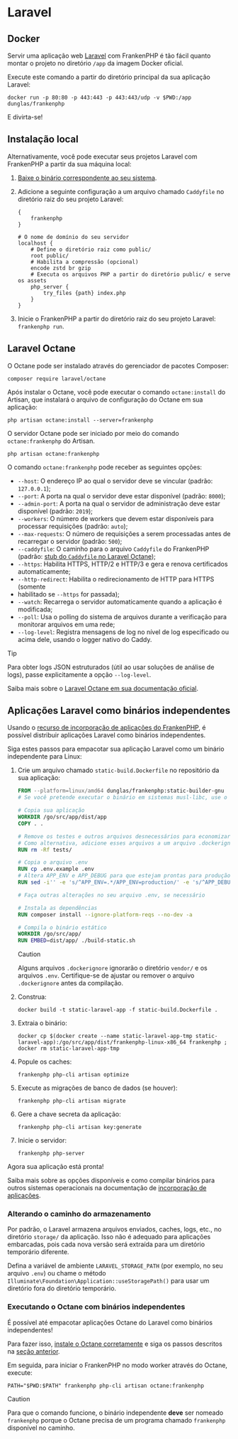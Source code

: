 # Laravel

## Docker

Servir uma aplicação web [Laravel](https://laravel.com) com FrankenPHP é tão
fácil quanto montar o projeto no diretório `/app` da imagem Docker oficial.

Execute este comando a partir do diretório principal da sua aplicação Laravel:

```console
docker run -p 80:80 -p 443:443 -p 443:443/udp -v $PWD:/app dunglas/frankenphp
```

E divirta-se!

## Instalação local

Alternativamente, você pode executar seus projetos Laravel com FrankenPHP a
partir da sua máquina local:

1. [Baixe o binário correspondente ao seu sistema](../#standalone-binary).
2. Adicione a seguinte configuração a um arquivo chamado `Caddyfile` no
   diretório raiz do seu projeto Laravel:

   ```caddyfile
   {
       frankenphp
   }

   # O nome de domínio do seu servidor
   localhost {
       # Define o diretório raiz como public/
       root public/
       # Habilita a compressão (opcional)
       encode zstd br gzip
       # Executa os arquivos PHP a partir do diretório public/ e serve os assets
       php_server {
           try_files {path} index.php
       }
   }
   ```

3. Inicie o FrankenPHP a partir do diretório raiz do seu projeto Laravel:
   `frankenphp run`.

## Laravel Octane

O Octane pode ser instalado através do gerenciador de pacotes Composer:

```console
composer require laravel/octane
```

Após instalar o Octane, você pode executar o comando `octane:install` do
Artisan, que instalará o arquivo de configuração do Octane em sua aplicação:

```console
php artisan octane:install --server=frankenphp
```

O servidor Octane pode ser iniciado por meio do comando `octane:frankenphp` do
Artisan.

```console
php artisan octane:frankenphp
```

O comando `octane:frankenphp` pode receber as seguintes opções:

- `--host`: O endereço IP ao qual o servidor deve se vincular (padrão:
  `127.0.0.1`);
- `--port`: A porta na qual o servidor deve estar disponível (padrão: `8000`);
- `--admin-port`: A porta na qual o servidor de administração deve estar
  disponível (padrão: `2019`);
- `--workers`: O número de workers que devem estar disponíveis para processar
  requisições (padrão: `auto`);
- `--max-requests`: O número de requisições a serem processadas antes de
  recarregar o servidor (padrão: `500`);
- `--caddyfile`: O caminho para o arquivo `Caddyfile` do FrankenPHP (padrão:
  [stub do `Caddyfile` no Laravel Octane](https://github.com/laravel/octane/blob/2.x/src/Commands/stubs/Caddyfile));
- `--https`: Habilita HTTPS, HTTP/2 e HTTP/3 e gera e renova certificados
  automaticamente;
- `--http-redirect`: Habilita o redirecionamento de HTTP para HTTPS (somente
- habilitado se `--https` for passada);
- `--watch`: Recarrega o servidor automaticamente quando a aplicação é
  modificada;
- `--poll`: Usa o polling do sistema de arquivos durante a verificação para
  monitorar arquivos em uma rede;
- `--log-level`: Registra mensagens de log no nível de log especificado ou acima
  dele, usando o logger nativo do Caddy.

> [!TIP]
> Para obter logs JSON estruturados (útil ao usar soluções de análise de logs),
> passe explicitamente a opção `--log-level`.

Saiba mais sobre o
[Laravel Octane em sua documentação oficial](https://laravel.com/docs/octane).

## Aplicações Laravel como binários independentes

Usando o [recurso de incorporação de aplicações do FrankenPHP](embed.md), é
possível distribuir aplicações Laravel como binários independentes.

Siga estes passos para empacotar sua aplicação Laravel como um binário
independente para Linux:

1. Crie um arquivo chamado `static-build.Dockerfile` no repositório da sua
   aplicação:

   ```dockerfile
   FROM --platform=linux/amd64 dunglas/frankenphp:static-builder-gnu
   # Se você pretende executar o binário em sistemas musl-libc, use o static-builder-musl

   # Copia sua aplicação
   WORKDIR /go/src/app/dist/app
   COPY . .

   # Remove os testes e outros arquivos desnecessários para economizar espaço
   # Como alternativa, adicione esses arquivos a um arquivo .dockerignore
   RUN rm -Rf tests/

   # Copia o arquivo .env
   RUN cp .env.example .env
   # Altera APP_ENV e APP_DEBUG para que estejam prontas para produção
   RUN sed -i'' -e 's/^APP_ENV=.*/APP_ENV=production/' -e 's/^APP_DEBUG=.*/APP_DEBUG=false/' .env

   # Faça outras alterações no seu arquivo .env, se necessário

   # Instala as dependências
   RUN composer install --ignore-platform-reqs --no-dev -a

   # Compila o binário estático
   WORKDIR /go/src/app/
   RUN EMBED=dist/app/ ./build-static.sh
   ```

   > [!CAUTION]
   >
   > Alguns arquivos `.dockerignore` ignorarão o diretório `vendor/` e os
   > arquivos `.env`.
   > Certifique-se de ajustar ou remover o arquivo `.dockerignore` antes da
   > compilação.

2. Construa:

   ```console
   docker build -t static-laravel-app -f static-build.Dockerfile .
   ```

3. Extraia o binário:

   ```console
   docker cp $(docker create --name static-laravel-app-tmp static-laravel-app):/go/src/app/dist/frankenphp-linux-x86_64 frankenphp ; docker rm static-laravel-app-tmp
   ```

4. Popule os caches:

   ```console
   frankenphp php-cli artisan optimize
   ```

5. Execute as migrações de banco de dados (se houver):

   ```console
   frankenphp php-cli artisan migrate
   ```

6. Gere a chave secreta da aplicação:

   ```console
   frankenphp php-cli artisan key:generate
   ```

7. Inicie o servidor:

   ```console
   frankenphp php-server
   ```

Agora sua aplicação está pronta!

Saiba mais sobre as opções disponíveis e como compilar binários para outros
sistemas operacionais na documentação de
[incorporação de aplicações](embed.md).

### Alterando o caminho do armazenamento

Por padrão, o Laravel armazena arquivos enviados, caches, logs, etc., no
diretório `storage/` da aplicação.
Isso não é adequado para aplicações embarcadas, pois cada nova versão será
extraída para um diretório temporário diferente.

Defina a variável de ambiente `LARAVEL_STORAGE_PATH` (por exemplo, no seu
arquivo `.env`) ou chame o método
`Illuminate\Foundation\Application::useStoragePath()` para usar um diretório
fora do diretório temporário.

### Executando o Octane com binários independentes

É possível até empacotar aplicações Octane do Laravel como binários
independentes!

Para fazer isso, [instale o Octane corretamente](#laravel-octane) e siga os
passos descritos na
[seção anterior](#aplicações-laravel-como-binários-independentes).

Em seguida, para iniciar o FrankenPHP no modo worker através do Octane, execute:

```console
PATH="$PWD:$PATH" frankenphp php-cli artisan octane:frankenphp
```

> [!CAUTION]
>
> Para que o comando funcione, o binário independente **deve** ser nomeado
> `frankenphp` porque o Octane precisa de um programa chamado `frankenphp`
> disponível no caminho.
